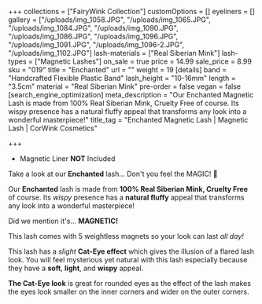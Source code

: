 +++
collections = ["FairyWink Collection"]
customOptions = []
eyeliners = []
gallery = ["/uploads/img_1058.JPG", "/uploads/img_1065.JPG", "/uploads/img_1084.JPG", "/uploads/img_1090.JPG", "/uploads/img_1086.JPG", "/uploads/img_1096.JPG", "/uploads/img_1091.JPG", "/uploads/img_1096-2.JPG", "/uploads/img_1102.JPG"]
lash-materials = ["Real Siberian Mink"]
lash-types = ["Magnetic Lashes"]
on_sale = true
price = 14.99
sale_price = 8.99
sku = "019"
title = "Enchanted"
url = ""
weight = 19
[details]
band = "Handcrafted Flexible Plastic Band"
lash_height = "10-16mm"
length = "3.5cm"
material = "Real Siberian Mink"
pre-order = false
vegan = false
[search_engine_optimization]
meta_description = "Our Enchanted Magnetic Lash is made from 100% Real Siberian Mink, Cruelty Free of course. Its wispy presence has a natural fluffy appeal that transforms any look into a wonderful masterpiece!"
title_tag = "Enchanted Magnetic Lash | Magnetic Lash | CorWink Cosmetics"

+++
* Magnetic Liner **NOT** Included

Take a look at our **Enchanted** lash... Don't you feel the MAGIC! 💫

Our **Enchanted** lash is made from **100% Real Siberian Mink, Cruelty Free** of course. Its _wispy_ presence has a **natural fluffy** appeal that transforms any look into a wonderful masterpiece!

Did we mention it's... **MAGNETIC!**

This lash comes with 5 weightless magnets so your look can last _all day!_

This lash has a _slight_ **Cat-Eye effect** which gives the illusion of a flared lash look. You will feel mysterious yet natural with this lash especially because they have a **soft**, **light**, and **wispy** appeal.

**The Cat-Eye look** is great for rounded eyes as the effect of the lash makes the eyes look smaller on the inner corners and wider on the outer corners.